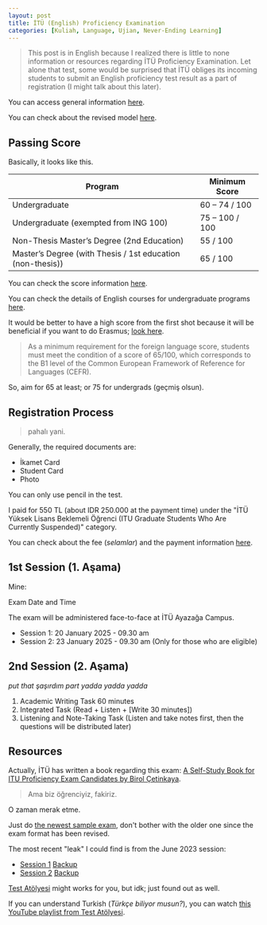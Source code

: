 ```yaml
---
layout: post
title: İTÜ (English) Proficiency Examination
categories: [Kuliah, Language, Ujian, Never-Ending Learning]
---
```


> This post is in English because I realized there is little to none information or resources regarding İTÜ Proficiency Examination. Let alone that test, some would be surprised that İTÜ obliges its incoming students to submit an English proficiency test result as a part of registration (I might talk about this later).

You can access general information [here](https://www.sis.itu.edu.tr/onkayitlar/english_exam/index_en.php).

You can check about the revised model [here](https://ydy.itu.edu.tr/en/programs/undergraduate-preparatory-program/proficiency-exam).

## Passing Score

Basically, it looks like this.

| Program                                                    | Minimum Score  |
|------------------------------------------------------------|----------------|
| Undergraduate                                              | 60 – 74 / 100  |
| Undergraduate (exempted from ING 100)                      | 75 – 100 / 100 |
| Non-Thesis Master’s Degree (2nd Education)                 | 55 / 100       |
| Master’s Degree (with Thesis / 1st education (non-thesis)) | 65 / 100       |

You can check the score information [here](https://www.sis.itu.edu.tr/EN/regulations/valid-english-tests-and-minimum-scores.php).

You can check the details of English courses for undergraduate programs [here](https://ydy.itu.edu.tr/en/programs/advanced-english).

It would be better to have a high score from the first shot because it will be beneficial if you want to do Erasmus; [look here](https://erasmus.itu.edu.tr/en/student-mobility-for-studies/ka131-program_countries/outgoing/application).

> As a minimum requirement for the foreign language score, students must meet the condition of a score of 65/100, which corresponds to the B1 level of the Common European Framework of Reference for Languages (CEFR).

So, aim for 65 at least; or 75 for undergrads (geçmiş olsun).

## Registration Process

> pahalı yani.

Generally, the required documents are:

- İkamet Card
- Student Card
- Photo

You can only use pencil in the test.

I paid for 550 TL (about IDR 250.000 at the payment time) under the "İTÜ Yüksek Lisans Beklemeli Öğrenci (ITU Graduate Students Who Are Currently Suspended)" category.

You can check about the fee (*selamlar*) and the payment information [here](https://www.sis.itu.edu.tr/onkayitlar/english_exam/basvuru/index.php?islem=sinav_ucreti).

## 1st Session (1. Aşama)

Mine:

Exam Date and Time

The exam will be administered face-to-face at İTÜ Ayazağa Campus.

- Session 1: 20 January 2025 - 09.30 am
- Session 2: 23 January 2025 - 09.30 am (Only for those who are eligible)

## 2nd Session (2. Aşama)

*put that şaşırdım part yadda yadda yadda*

1. Academic Writing Task 60 minutes
2. Integrated Task (Read + Listen + [Write 30 minutes])
3. Listening and Note-Taking Task (Listen and take notes first, then the questions will be distributed later)

## Resources

Actually, İTÜ has written a book regarding this exam: [A Self-Study Book for ITU Proficiency Exam Candidates by Birol Çetinkaya](https://www.ituvakif.com.tr/proficiency-wizard-a-self-study-book-for-itu-proficiency-exam-candidates).

> Ama biz öğrenciyiz, fakiriz.

O zaman merak etme.

Just do [the newest sample exam](https://ydy.itu.edu.tr/docs/librariesprovider95/default-document-library/sample-exam.zip?sfvrsn=dd1e5654_0), don't bother with the older one since the exam format has been revised.

The most recent "leak" I could find is from the June 2023 session:

- [Session 1](https://www.scribd.com/document/712503292/ITU-SFL-2023-2024-MOCK-PROFICIENCY-SESSION-I-JUNE-2023-EXAM-2) [Backup](nanti)
- [Session 2](https://www.scribd.com/document/703597709/ITU-SFL-2023-2024-MOCK-PROFICIENCY-SESSION-II-JUNE-2023-EXAM-2) [Backup](nanti)

[Test Atölyesi](https://www.testatolyesi.com/) might works for you, but idk; just found out as well.

If you can understand Turkish (*Türkçe biliyor musun?*), you can watch [this YouTube playlist from Test Atölyesi](https://www.youtube.com/playlist?list=PL2bn6xXECq8UMjqjBSCIvGYwLFknHhJ1I).
